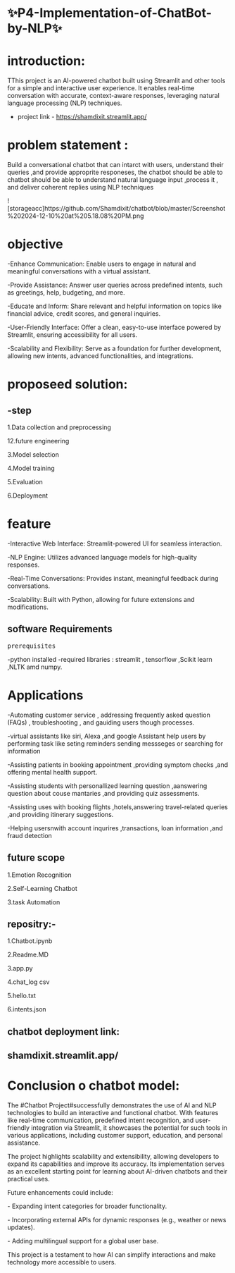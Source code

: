 #  ✨P4-Implementation-of-ChatBot-by-NLP✨
# introduction:
<p>TThis project is an AI-powered chatbot built using Streamlit and other tools for a simple and interactive user experience. It enables real-time conversation with accurate, context-aware responses, leveraging natural language processing (NLP) techniques.</p>

* project link - https://shamdixit.streamlit.app/
<h1>problem statement :</h1>
<p> Build a conversational chatbot that can intarct with users, understand their queries ,and provide approprite responeses, the chatbot should be able to chatbot should be able to understand natural language input ,process it , and deliver coherent replies using NLP techniques</p>
![storageacc]https://github.com/Shamdixit/chatbot/blob/master/Screenshot%202024-12-10%20at%205.18.08%20PM.png

<h1>objective</h1>


<p>-Enhance Communication: Enable users to engage in natural and meaningful conversations with a virtual assistant.</p>
<p>-Provide Assistance: Answer user queries across predefined intents, such as greetings, help, budgeting, and more.</p>
<p>-Educate and Inform: Share relevant and helpful information on topics like financial advice, credit scores, and general inquiries.</p>
<p>-User-Friendly Interface: Offer a clean, easy-to-use interface powered by Streamlit, ensuring accessibility for all users.</p>
<p>-Scalability and Flexibility: Serve as a foundation for further development, allowing new intents, advanced functionalities, and integrations.</p>

<h1>proposeed solution:</h1>

 <h2>-step</h2>
<p>1.Data collection and preprocessing</p>
<p>12.future engineering</p>
<p>3.Model selection</p>
<p>4.Model training </p>
<p>5.Evaluation</p>
<p>6.Deployment</p>

<h1>feature</h1>


<p>-Interactive Web Interface: Streamlit-powered UI for seamless interaction.</p>
 <p>-NLP Engine: Utilizes advanced language models for high-quality responses.</p>
<p>-Real-Time Conversations: Provides instant, meaningful feedback during conversations.</p>
<p>-Scalability: Built with Python, allowing for future extensions and modifications.</p>


<h2>software Requirements</h2>


<pre>prerequisites</pre>

-python installed
-required libraries : streamlit , tensorflow ,Scikit learn ,NLTK amd numpy.

<h1>Applications </h1>



<p>-Automating customer service , addressing frequently asked question (FAQs) , troubleshooting , and gauiding users though processes.</p>
<p>-virtual assistants like siri, Alexa ,and google Assistant help users by performing task like seting reminders sending messseges or searching for information</p>
<p>-Assisting patients in booking appointment ,providing symptom checks ,and offering mental health support.</p>
<p>-Assisting students with personallized learning question ,aanswering question about couse mantaries ,and providing quiz assessments.</p>
<p>-Assisting uses with booking flights ,hotels,answering travel-related queries ,and providing itinerary suggestions.</p>
<p>-Helping usersnwith account inqurires ,transactions, loan information ,and fraud detection</p>

<h2>future scope </h2>


<p>1.Emotion Recognition</p>
<p>2.Self-Learning Chatbot</p>
<p>3.task Automation</p>

<h2>repositry:-</h2>


<p>1.Chatbot.ipynb</p>
<p>2.Readme.MD</p>
<p>3.app.py</p>
<p>4.chat_log csv</p>
<p>5.hello.txt</p>
<p>6.intents.json</p>

<h2>chatbot deployment link:<h2>
 
shamdixit.streamlit.app/

<h1>Conclusion o chatbot model:</h1>

The #Chatbot Project#successfully demonstrates the use of AI and NLP technologies to build an interactive and functional chatbot. With features like real-time communication, predefined intent recognition, and user-friendly integration via Streamlit, it showcases the potential for such tools in various applications, including customer support, education, and personal assistance.

The project highlights scalability and extensibility, allowing developers to expand its capabilities and improve its accuracy. Its implementation serves as an excellent starting point for learning about AI-driven chatbots and their practical uses.

Future enhancements could include:
<p>- Expanding intent categories for broader functionality.</p>
<p>- Incorporating external APIs for dynamic responses (e.g., weather or news updates).</p>
<p>- Adding multilingual support for a global user base.</p>

This project is a testament to how AI can simplify interactions and make technology more accessible to users.

